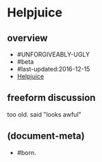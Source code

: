 # Helpjuice

## overview

  - #UNFORGIVEABLY-UGLY
  - #beta
  - #last-updated:2016-12-15
  - [Helpjuice](https://devcenter.heroku.com/articles/helpjuice)




## freeform discussion

too old. said "looks awful"




## (document-meta)
  - #born.
